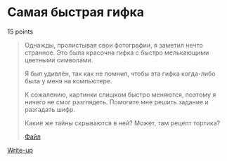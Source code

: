 # Самая быстрая гифка

15 points

> Однажды, пролистывая свои фотографии, я заметил нечто странное.
> Это была красочна гифка с быстро мелькающими цветными символами.
> 
> Я был удивлён, так как не помнил, чтобы эта гифка
> когда-либо была у меня на компьютере.
>
> К сожалению, картинки слишком быстро меняются, поэтому я ничего не смог
> разглядеть. Помогите мне решить задание и разгадать шифр.
>
> Какие же тайны скрываются в ней?
> Может, там рецепт тортика?
>
> [Файл](public/GIF.gif)

[Write-up](WRITEUP.md)